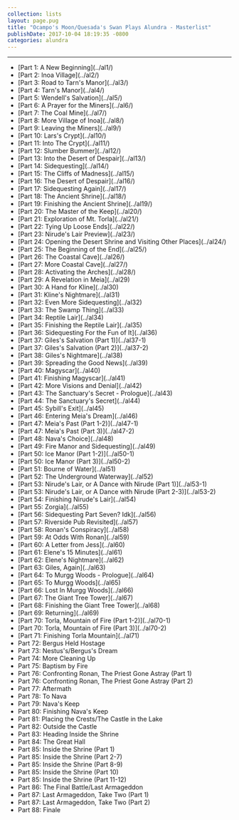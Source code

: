 ```yaml
---
collection: lists
layout: page.pug
title: "Ocampo's Moon/Quesada's Swan Plays Alundra - Masterlist"
publishDate: 2017-10-04 18:19:35 -0800
categories: alundra
---
```


---
<ul class="masterlink-wrapper">
  <li>[Part 1: A New Beginning](../al1/)</li>
  <li>[Part 2: Inoa Village](../al2/)</li>
  <li>[Part 3: Road to Tarn's Manor](../al3/)</li>
  <li>[Part 4: Tarn's Manor](../al4/)</li>
  <li>[Part 5: Wendell's Salvation](../al5/)</li>
  <li>[Part 6: A Prayer for the Miners](../al6/)</li>
  <li>[Part 7: The Coal Mine](../al7/)</li>
  <li>[Part 8: More Village of Inoa](../al8/)</li>
  <li>[Part 9: Leaving the Miners](../al9/)</li>
  <li>[Part 10: Lars's Crypt](../al10/)</li>
  <li>[Part 11: Into The Crypt](../al11/)</li>
  <li>[Part 12: Slumber Bummer](../al12/)</li>
  <li>[Part 13: Into the Desert of Despair](../al13/)</li>
  <li>[Part 14: Sidequesting](../al14/)</li>
  <li>[Part 15: The Cliffs of Madness](../al15/)</li>
  <li>[Part 16: The Desert of Despair](../al16/)</li>
  <li>[Part 17: Sidequesting Again](../al17/)</li>
  <li>[Part 18: The Ancient Shrine](../al18/)</li>
  <li>[Part 19: Finishing the Ancient Shrine](../al19/)</li>
  <li>[Part 20: The Master of the Keep](../al20/)</li>
  <li>[Part 21: Exploration of Mt. Torla](../al21/)</li>
  <li>[Part 22: Tying Up Loose Ends](../al22/)</li>
  <li>[Part 23: Nirude's Lair Preview](../al23/)</li>
  <li>[Part 24: Opening the Desert Shrine and Visiting Other Places](../al24/)</li>
  <li>[Part 25: The Beginning of the End](../al25/)</li>
  <li>[Part 26: The Coastal Cave](../al26/)</li>
  <li>[Part 27: More Coastal Cave](../al27/)</li>
  <li>[Part 28: Activating the Arches](../al28/)</li>
  <li>[Part 29: A Revelation in Meia](../al29)</li>
  <li>[Part 30: A Hand for Kline](../al30)</li>
  <li>[Part 31: Kline's Nightmare](../al31)</li>
  <li>[Part 32: Even More Sidequesting](../al32)</li>
  <li>[Part 33: The Swamp Thing](../al33)</li>
  <li>[Part 34: Reptile Lair](../al34)</li>
  <li>[Part 35: Finishing the Reptile Lair](../al35)</li>
  <li>[Part 36: Sidequesting For the Fun of It](../al36)</li>
  <li>[Part 37: Giles's Salvation (Part 1)](../al37-1)</li>
  <li>[Part 37: Giles's Salvation (Part 2)](../al37-2)</li>
  <li>[Part 38: Giles's Nightmare](../al38)</li>
  <li>[Part 39: Spreading the Good News](../al39)</li>
  <li>[Part 40: Magyscar](../al40)</li>
  <li>[Part 41: Finishing Magyscar](../al41)</li>
  <li>[Part 42: More Visions and Denial](../al42)</li>
  <li>[Part 43: The Sanctuary's Secret - Prologue](../al43)</li>
  <li>[Part 44: The Sanctuary's Secret](../al44)</li>
  <li>[Part 45: Sybill's Exit](../al45)</li>
  <li>[Part 46: Entering Meia's Dream](../al46)</li>
  <li>[Part 47: Meia's Past (Part 1-2)](../al47-1)</li>
  <li>[Part 47: Meia's Past (Part 3)](../al47-2)</li>
  <li>[Part 48: Nava's Choice](../al48)</li>
  <li>[Part 49: Fire Manor and Sidequesting](../al49)</li>
  <li>[Part 50: Ice Manor (Part 1-2)](../al50-1)</li>
  <li>[Part 50: Ice Manor (Part 3)](../al50-2)</li>
  <li>[Part 51: Bourne of Water](../al51)</li>
  <li>[Part 52: The Underground Waterway](../al52)</li>
  <li>[Part 53: Nirude's Lair, or A Dance with Nirude (Part 1)](../al53-1)</li>
  <li>[Part 53: Nirude's Lair, or A Dance with Nirude (Part 2-3)](../al53-2)</li>
  <li>[Part 54: Finishing Nirude's Lair](../al54)</li>
  <li>[Part 55: Zorgia](../al55)</li>
  <li>[Part 56: Sidequesting Part Seven? Idk](../al56)</li>
  <li>[Part 57: Riverside Pub Revisited](../al57)</li>
  <li>[Part 58: Ronan's Conspiracy](../al58)</li>
  <li>[Part 59: At Odds With Ronan](../al59)</li>
  <li>[Part 60: A Letter from Jess](../al60)</li>
  <li>[Part 61: Elene's 15 Minutes](../al61)</li>
  <li>[Part 62: Elene's Nightmare](../al62)</li>
  <li>[Part 63: Giles, Again](../al63)</li>
  <li>[Part 64: To Murgg Woods - Prologue](../al64)</li>
  <li>[Part 65: To Murgg Woods](../al65)</li>
  <li>[Part 66: Lost In Murgg Woods](../al66)</li>
  <li>[Part 67: The Giant Tree Tower](../al67)</li>
  <li>[Part 68: Finishing the Giant Tree Tower](../al68)</li>
  <li>[Part 69: Returning](../al69)</li>
  <li>[Part 70: Torla, Mountain of Fire (Part 1-2)](../al70-1)</li>
  <li>[Part 70: Torla, Mountain of Fire (Part 3)](../al70-2)</li>
  <li>[Part 71: Finishing Torla Mountain](../al71)</li>
  <li>Part 72: Bergus Held Hostage</li>
  <li>Part 73: Nestus's/Bergus's Dream</li>
  <li>Part 74: More Cleaning Up</li>
  <li>Part 75: Baptism by Fire</li>
  <li>Part 76: Confronting Ronan, The Priest Gone Astray (Part 1)</li>
  <li>Part 76: Confronting Ronan, The Priest Gone Astray (Part 2)</li>
  <li>Part 77: Aftermath</li>
  <li>Part 78: To Nava</li>
  <li>Part 79: Nava's Keep</li>
  <li>Part 80: Finishing Nava's Keep</li>
  <li>Part 81: Placing the Crests/The Castle in the Lake</li>
  <li>Part 82: Outside the Castle</li>
  <li>Part 83: Heading Inside the Shrine</li>
  <li>Part 84: The Great Hall</li>
  <li>Part 85: Inside the Shrine (Part 1)</li>
  <li>Part 85: Inside the Shrine (Part 2-7)</li>
  <li>Part 85: Inside the Shrine (Part 8-9)</li>
  <li>Part 85: Inside the Shrine (Part 10)</li>
  <li>Part 85: Inside the Shrine (Part 11-12)</li>
  <li>Part 86: The Final Battle/Last Armageddon</li>
  <li>Part 87: Last Armageddon, Take Two (Part 1)</li>
  <li>Part 87: Last Armageddon, Take Two (Part 2)</li>
  <li>Part 88: Finale</li>
</ul>
